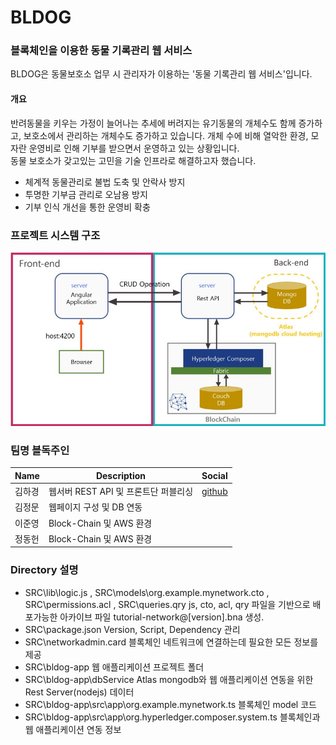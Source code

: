# BLDOG
### 블록체인을 이용한 동물 기록관리 웹 서비스
BLDOG은 동물보호소 업무 시 관리자가 이용하는 '동물 기록관리 웹 서비스'입니다.<BR>
#### 개요

반려동물을 키우는 가정이 늘어나는 추세에 버려지는 유기동물의 개체수도 함께 증가하고, 
보호소에서 관리하는 개체수도 증가하고 있습니다. 
개체 수에 비해 열악한 환경, 모자란 운영비로 인해 기부를 받으면서 운영하고 있는 상황입니다. <BR>
동물 보호소가 갖고있는 고민을 기술 인프라로 해결하고자 했습니다.

<ul>
  <li> 체계적 동물관리로 불법 도축 및 안락사 방지 </li>
  <li> 투명한 기부금 관리로 오남용 방지 </li>
  <li> 기부 인식 개선을 통한 운영비 확충 </li>
</ul>

### 프로젝트 시스템 구조
![bldog system img](/bldog-system.jpg)


### 팀명 블독주인

| Name | Description | Social |
| --- | --- | --- |
| 김하경 | 웹서버 REST API 및 프론트단 퍼블리싱 | [github](https://github.com/OHHAKO)  |
| 김정문 | 웹페이지 구성 및 DB 연동 |   |
| 이준영 | Block-Chain 및 AWS 환경 |   |
| 정동헌 | Block-Chain 및 AWS 환경 |   |

### Directory 설명
- SRC\lib\logic.js , SRC\models\org.example.mynetwork.cto , SRC\permissions.acl , SRC\queries.qry
js, cto, acl, qry 파일을 기반으로 배포가능한 아카이브 파일 tutorial-network@[version].bna 생성.
- SRC\package.json
Version, Script, Dependency 관리
- SRC\networkadmin.card
블록체인 네트워크에 연결하는데 필요한 모든 정보를 제공
- SRC\bldog-app
웹 애플리케이션 프로젝트 폴더 
- SRC\bldog-app\dbService
Atlas mongodb와 웹 애플리케이션 연동을 위한 Rest Server(nodejs) 데이터
- SRC\bldog-app\src\app\org.example.mynetwork.ts
블록체인 model 코드
- SRC\bldog-app\src\app\org.hyperledger.composer.system.ts
블록체인과 웹 애플리케이션 연동 정보

